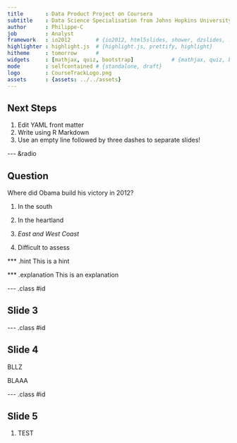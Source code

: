 ```yaml
---
title       : Data Product Project on Coursera
subtitle    : Data Science Specialisation from Johns Hopkins University
author      : Philippe-C
job         : Analyst
framework   : io2012        # {io2012, html5slides, shower, dzslides, ...}
highlighter : highlight.js  # {highlight.js, prettify, highlight}
hitheme     : tomorrow      # 
widgets     : [mathjax, quiz, bootstrap]            # {mathjax, quiz, bootstrap}
mode        : selfcontained # {standalone, draft}
logo        : CourseTrackLogo.png
assets      : {assets: ../../assets}
---
```


## Next Steps 

1. Edit YAML front matter
2. Write using R Markdown
3. Use an empty line followed by three dashes to separate slides!

--- &radio
## Question 

Where did Obama build his victory in 2012?

1. In the south

2. In the heartland

3. _East and West Coast_

4. Difficult to assess

*** .hint 
This is a hint

*** .explanation 
This is an explanation

--- .class #id 
## Slide 3

--- .class #id 
## Slide 4

BLLZ 

 BLAAA
 

--- .class #id
## Slide 5

1. TEST




